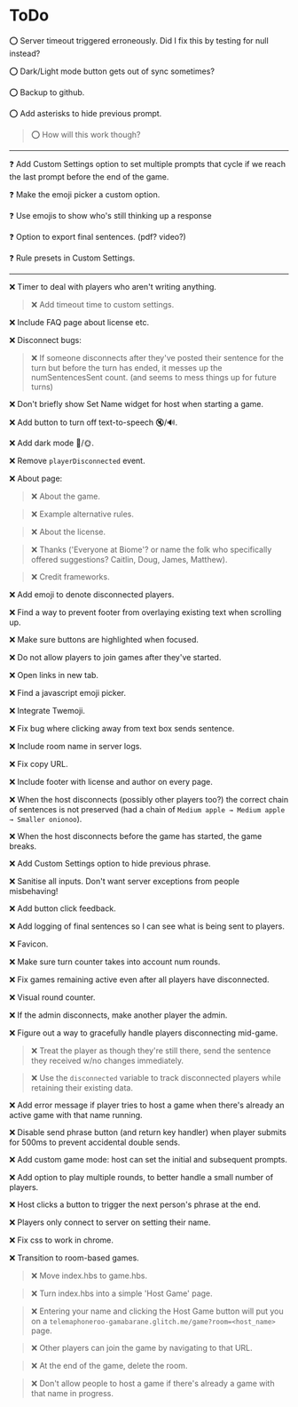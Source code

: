 # ToDo

⭕ Server timeout triggered erroneously. Did I fix this by testing for null
    instead?

⭕ Dark/Light mode button gets out of sync sometimes?

⭕ Backup to github.

⭕ Add asterisks to hide previous prompt.
  > ⭕ How will this work though?

---

❓ Add Custom Settings option to set multiple prompts that cycle if we reach
   the last prompt before the end of the game.

❓ Make the emoji picker a custom option.

❓ Use emojis to show who's still thinking up a response

❓ Option to export final sentences. (pdf? video?)

❓ Rule presets in Custom Settings.

---

❌ Timer to deal with players who aren't writing anything.
  > ❌ Add timeout time to custom settings.

❌ Include FAQ page about license etc.

❌ Disconnect bugs:
  > ❌ If someone disconnects after they've posted their sentence for the turn
       but before the turn has ended, it messes up the numSentencesSent count.
        (and seems to mess things up for future turns)

❌ Don't briefly show Set Name widget for host when starting a game.

❌ Add button to turn off text-to-speech 🔇/🔊.

❌ Add dark mode 🌛/🌞.

❌ Remove `playerDisconnected` event.

❌ About page:
  > ❌ About the game.
  
  > ❌ Example alternative rules.
  
  > ❌ About the license.
  
  > ❌ Thanks ('Everyone at Biome'? or name the folk who specifically
    offered suggestions? Caitlin, Doug, James, Matthew).

  > ❌ Credit frameworks.

❌ Add emoji to denote disconnected players.

❌ Find a way to prevent footer from overlaying existing text when
    scrolling up.

❌ Make sure buttons are highlighted when focused.

❌ Do not allow players to join games after they've started.

❌ Open links in new tab.

❌ Find a javascript emoji picker.

❌ Integrate Twemoji.

❌ Fix bug where clicking away from text box sends sentence.

❌ Include room name in server logs.

❌ Fix copy URL.

❌ Include footer with license and author on every page.

❌ When the host disconnects (possibly other players too?) the correct chain
   of sentences is not preserved (had a chain of `Medium apple → Medium apple
   → Smaller onionoo`).

❌ When the host disconnects before the game has started, the game breaks.

❌ Add Custom Settings option to hide previous phrase.

❌ Sanitise all inputs. Don't want server exceptions from people misbehaving!

❌ Add button click feedback.

❌ Add logging of final sentences so I can see what is being sent to players.

❌ Favicon.

❌ Make sure turn counter takes into account num rounds.

❌ Fix games remaining active even after all players have disconnected.

❌ Visual round counter.

❌ If the admin disconnects, make another player the admin.
    
❌ Figure out a way to gracefully handle players disconnecting mid-game.
  > ❌ Treat the player as though they're still there, send the sentence they
        received w/no changes immediately.
        
  > ❌ Use the `disconnected` variable to track disconnected players while
        retaining their existing data.
  
❌ Add error message if player tries to host a game when there's already an
   active game with that name running.
    
❌ Disable send phrase button (and return key handler) when player submits for
   500ms to prevent accidental double sends.
  
❌ Add custom game mode: host can set the initial and subsequent prompts.

❌ Add option to play multiple rounds, to better handle a small number of players.

❌ Host clicks a button to trigger the next person's phrase at the end.

❌ Players only connect to server on setting their name.

❌ Fix css to work in chrome.

❌ Transition to room-based games.<br/>
  > ❌ Move index.hbs to game.hbs.

  > ❌ Turn index.hbs into a simple 'Host Game' page.

  > ❌ Entering your name and clicking the Host Game button will put you on a
    `telemaphoneroo-gamabarane.glitch.me/game?room=<host_name>` page.

  > ❌ Other players can join the game by navigating to that URL.

  > ❌ At the end of the game, delete the room.
  
  > ❌ Don't allow people to host a game if there's already a game with that
    name in progress.
